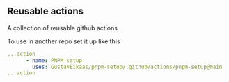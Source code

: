 ## Reusable actions

A collection of reusable github actions

To use in another repo set it up like this

```yml
...action
      - name: PNPM setup
        uses: GustavEikaas/pnpm-setup/.github/actions/pnpm-setup@main
...action
```
